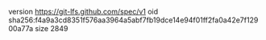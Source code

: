 version https://git-lfs.github.com/spec/v1
oid sha256:f4a9a3cd8351f576aa3964a5abf7fb19dce14e94f01ff2fa0a42e7f12900a77a
size 2849
